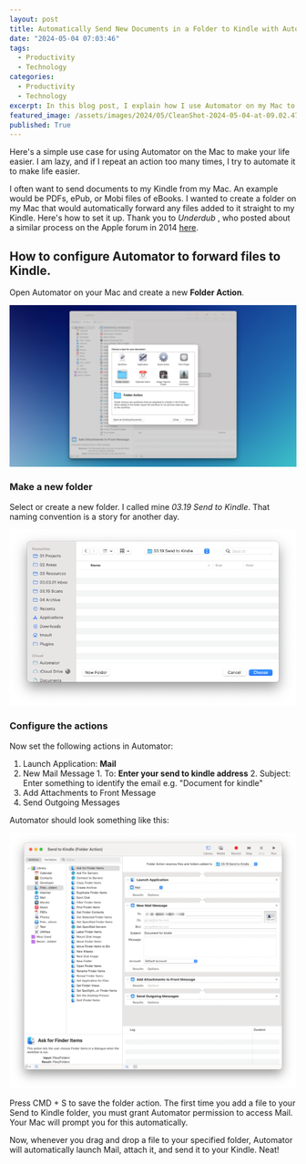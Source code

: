 ```yaml
---
layout: post
title: Automatically Send New Documents in a Folder to Kindle with Automator
date: "2024-05-04 07:03:46"
tags:
  - Productivity
  - Technology
categories:
  - Productivity
  - Technology
excerpt: In this blog post, I explain how I use Automator on my Mac to automate sending documents directly to my Kindle. I set up a particular folder where any files I add (like PDFs, ePub, or Mobi files) are automatically emailed to my Kindle through an Automator folder action. 
featured_image: /assets/images/2024/05/CleanShot-2024-05-04-at-09.02.47-2.png
published: True
---
```

Here's a simple use case for using Automator on the Mac to make your life easier. I am lazy, and if I repeat an action too many times, I try to automate it to make life easier.

I often want to send documents to my Kindle from my Mac. An example would be PDFs, ePub, or Mobi files of eBooks. I wanted to create a folder on my Mac that would automatically forward any files added to it straight to my Kindle. Here's how to set it up. Thank you to _Underdub_ , who posted about a similar process on the Apple forum in 2014 [here](https://discussions.apple.com/thread/6154643?sortBy=best).

## How to configure Automator to forward files to Kindle.

Open Automator on your Mac and create a new **Folder Action**.

![](/assets/images/2024/05/CleanShot-2024-05-04-at-09.02.47.png)

### Make a new folder

Select or create a new folder. I called mine _03.19 Send to Kindle_. That naming convention is a story for another day.

![](/assets/images/2024/05/CleanShot-2024-05-04-at-09.04.35.png)

### Configure the actions

Now set the following actions in Automator:

  1. Launch Application: **Mail**
  2. New Mail Message
    1. To: **Enter your send to kindle address**
    2. Subject: Enter something to identify the email e.g. "Document for kindle"
  3. Add Attachments to Front Message
  4. Send Outgoing Messages



Automator should look something like this:

![](/assets/images/2024/05/CleanShot-2024-05-04-at-09.09.29.png)

Press CMD + S to save the folder action. The first time you add a file to your Send to Kindle folder, you must grant Automator permission to access Mail. Your Mac will prompt you for this automatically.

Now, whenever you drag and drop a file to your specified folder, Automator will automatically launch Mail, attach it, and send it to your Kindle. Neat!
